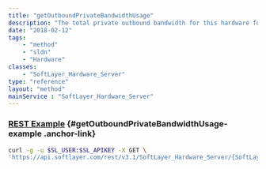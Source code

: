 ```yaml
---
title: "getOutboundPrivateBandwidthUsage"
description: "The total private outbound bandwidth for this hardware for the current billing cycle."
date: "2018-02-12"
tags:
    - "method"
    - "sldn"
    - "Hardware"
classes:
    - "SoftLayer_Hardware_Server"
type: "reference"
layout: "method"
mainService : "SoftLayer_Hardware_Server"
---
```


### [REST Example](#getOutboundPrivateBandwidthUsage-example) <a href="/article/rest/"><i class="fas fa-question"></i></a> {#getOutboundPrivateBandwidthUsage-example .anchor-link} 
```bash
curl -g -u $SL_USER:$SL_APIKEY -X GET \
'https://api.softlayer.com/rest/v3.1/SoftLayer_Hardware_Server/{SoftLayer_Hardware_ServerID}/getOutboundPrivateBandwidthUsage'
```
